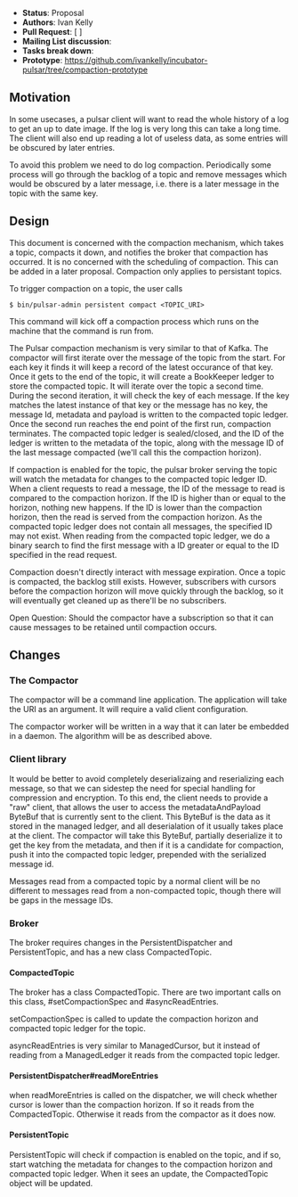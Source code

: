 * **Status**: Proposal
* **Authors**: Ivan Kelly
* **Pull Request**: [ ]
* **Mailing List discussion**:
* **Tasks break down**:
* **Prototype**: https://github.com/ivankelly/incubator-pulsar/tree/compaction-prototype

## Motivation

In some usecases, a pulsar client will want to read the whole history of a log to get an up to date image. If the log is very long this can take a long time. The client will also end up reading a lot of useless data, as some entries will be obscured by later entries.

To avoid this problem we need to do log compaction. Periodically some process will go through the backlog of a topic and remove messages which would be obscured by a later message, i.e. there is a later message in the topic with the same key.

## Design

This document is concerned with the compaction mechanism, which takes a topic, compacts it down, and notifies the broker that compaction has occurred. It is no concerned with the scheduling of compaction. This can be added in a later proposal. Compaction only applies to persistant topics.

To trigger compaction on a topic, the user calls
```
$ bin/pulsar-admin persistent compact <TOPIC_URI>
```
This command will kick off a compaction process which runs on the machine that the command is run from.

The Pulsar compaction mechanism is very similar to that of Kafka. The compactor will first iterate over the message of the topic from the start. For each key it finds it will keep a record of the latest occurance of that key. Once it gets to the end of the topic, it will create a BookKeeper ledger to store the compacted topic. It will iterate over the topic a second time. During the second iteration, it will check the key of each message. If the key matches the latest instance of that key or the message has no key, the message Id, metadata and payload is written to the compacted topic ledger. Once the second run reaches the end point of the first run, compaction terminates. The compacted topic ledger is sealed/closed, and the ID of the ledger is written to the metadata of the topic, along with the message ID of the last message compacted (we'll call this the compaction horizon).

If compaction is enabled for the topic, the pulsar broker serving the topic will watch the metadata for changes to the compacted topic ledger ID. When a client requests to read a message, the ID of the message to read is compared to the compaction horizon. If the ID is higher than or equal to the horizon, nothing new happens. If the ID is lower than the compaction horizon, then the read is served from the compaction horizon. As the compacted topic ledger does not contain all messages, the specified ID may not exist. When reading from the compacted topic ledger, we do a binary search to find the first message with a ID greater or equal to the ID specified in the read request.

Compaction doesn't directly interact with message expiration. Once a topic is compacted, the backlog still exists. However, subscribers with cursors before the compaction horizon will move quickly through the backlog, so it will eventually get cleaned up as there'll be no subscribers.

Open Question: Should the compactor have a subscription so that it can cause messages to be retained until compaction occurs.

## Changes

### The Compactor

The compactor will be a command line application. The application will take the URI as an argument. It will require a valid client configuration.

The compactor worker will be written in a way that it can later be embedded in a daemon. The algorithm will be as described above.

### Client library

It would be better to avoid completely deserializaing and reserializing each message, so that we can sidestep the need for special handling for compression and encryption. To this end, the client needs to provide a "raw" client, that allows the user to access the metadataAndPayload ByteBuf that is currently sent to the client. This ByteBuf is the data as it stored in the managed ledger, and all deserialation of it usually takes place at the client. The compactor will take this ByteBuf, partially deserialize it to get the key from the metadata, and then if it is a candidate for compaction, push it into the compacted topic ledger, prepended with the serialized message id.

Messages read from a compacted topic by a normal client will be no different to messages read from a non-compacted topic, though there will be gaps in the message IDs.

### Broker

The broker requires changes in the PersistentDispatcher and PersistentTopic, and has a new class CompactedTopic.

#### CompactedTopic

The broker has a class CompactedTopic. There are two important calls on this class, #setCompactionSpec and #asyncReadEntries.

setCompactionSpec is called to update the compaction horizon and compacted topic ledger for the topic.

asyncReadEntries is very similar to ManagedCursor, but it instead of reading from a ManagedLedger it reads from the compacted topic ledger.

#### PersistentDispatcher#readMoreEntries

when readMoreEntries is called on the dispatcher, we will check whether cursor is lower than the compaction horizon. If so it reads from the CompactedTopic. Otherwise it reads from the compactor as it does now.

#### PersistentTopic

PersistentTopic will check if compaction is enabled on the topic, and if so, start watching the metadata for changes to the compaction horizon and compacted topic ledger. When it sees an update, the CompactedTopic object will be updated.





